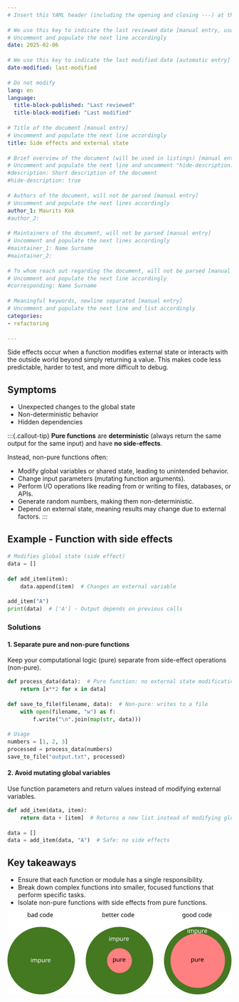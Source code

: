 ```yaml
---
# Insert this YAML header (including the opening and closing ---) at the beginning of the document and fill it out accordingly

# We use this key to indicate the last reviewed date [manual entry, use YYYY-MM-DD]
# Uncomment and populate the next line accordingly
date: 2025-02-06

# We use this key to indicate the last modified date [automatic entry]
date-modified: last-modified

# Do not modify
lang: en
language: 
  title-block-published: "Last reviewed"
  title-block-modified: "Last modified"

# Title of the document [manual entry]
# Uncomment and populate the next line accordingly
title: Side effects and external state

# Brief overview of the document (will be used in listings) [manual entry]
# Uncomment and populate the next line and uncomment "hide-description: true".
#description: Short description of the document
#hide-description: true

# Authors of the document, will not be parsed [manual entry]
# Uncomment and populate the next lines accordingly
author_1: Maurits Kok
#author_2:

# Maintainers of the document, will not be parsed [manual entry]
# Uncomment and populate the next lines accordingly
#maintainer_1: Name Surname
#maintainer_2:

# To whom reach out regarding the document, will not be parsed [manual entry]
# Uncomment and populate the next line accordingly
#corresponding: Name Surname

# Meaningful keywords, newline separated [manual entry]
# Uncomment and populate the next line and list accordingly
categories: 
- refactoring

---
```


Side effects occur when a function modifies external state or interacts with the outside world beyond simply returning a value. This makes code less predictable, harder to test, and more difficult to debug.

## Symptoms

- Unexpected changes to the global state
- Non-deterministic behavior
- Hidden dependencies

:::{.callout-tip}
**Pure functions** are **deterministic** (always return the same output for the same input) and have **no side-effects**.

Instead, non-pure functions often:

- Modify global variables or shared state, leading to unintended behavior.
- Change input parameters (mutating function arguments).
- Perform I/O operations like reading from or writing to files, databases, or APIs.
- Generate random numbers, making them non-deterministic.
- Depend on external state, meaning results may change due to external factors.
:::

## Example - Function with side effects
```python
# Modifies global state (side effect)
data = []

def add_item(item):
    data.append(item)  # Changes an external variable

add_item("A")
print(data)  # ['A'] - Output depends on previous calls

```

### Solutions

#### 1. Separate pure and non-pure functions
Keep your computational logic (pure) separate from side-effect operations (non-pure).

```python
def process_data(data):  # Pure function: no external state modification
    return [x**2 for x in data]

def save_to_file(filename, data):  # Non-pure: writes to a file
    with open(filename, "w") as f:
        f.write("\n".join(map(str, data)))

# Usage
numbers = [1, 2, 3]
processed = process_data(numbers)
save_to_file("output.txt", processed)
```

#### 2. Avoid mutating global variables
Use function parameters and return values instead of modifying external variables.

```python
def add_item(data, item):
    return data + [item]  # Returns a new list instead of modifying global state

data = []
data = add_item(data, "A")  # Safe: no side effects
```

## Key takeaways

- Ensure that each function or module has a single responsibility. 
- Break down complex functions into smaller, focused functions that perform specific tasks. 
- Isolate non-pure functions with side effects from pure functions.

![*CC-BY-4.0 CodeRefinery*](/docs/img/good-vs-bad.svg)